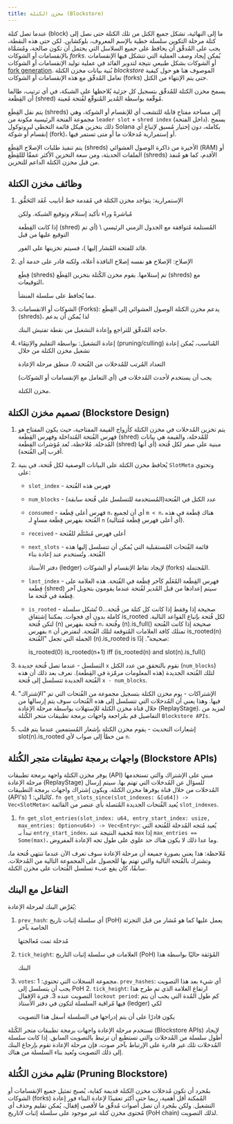 ```yaml
---
title: مخزن الكتلة (Blockstore)
---
```


عندما تصل كتلة (block) ما إلى النهائية، تشكل جميع الكتل من تلك الكتلة حتى نصل إلى كتلة مرحلة التكوين سلسلة خطية بالإسم المعروف، بلوكشاين. لكن حتى هذه النقطة، يجب على المُدقّق أن يحافظ على جميع السلاسل التي يحتمل أن تكون صالحة، ومُسَمَّاة بالإنقسامات أو الشوكات _forks_. يُمكن إيجاد وصف العملية التي تتشكل فيها الإنقسامات أو الشوكات بشكل طبيعي نتيجة لتدوير القائد في عملية توليد الإنقسامات أو الشوكات [fork generation](../cluster/fork-generation.md). بُنية بيانات مخزن الكتلة _blockstore_ الموصوف هنا هو حول كيفية تعامل المُدقّق مع هذه الإنقسامات أو الشوكات (forks) حتى يتم الإنتهاء من الكتل.

يسمح مخزن الكتلة للمُدقّق بتسجيل كل جزئية يُلاحظها على الشبكة، في أي ترتيب، طالما أن القِطَعة (shred) مُوقّعة بواسطة المُدير المُتوقّع لفُتحة مُعينة.

يتم نقل القِطَع (shreds) إلى مساحة مفتاح قابلة للتشعب أي للإنقسام أو الشوكة، وهي مجموعة الفتحة الرئيسية مكونة من `leader slot` + `shred index` \(داخل الفتحة\). يسمح ذلك بتخزين هيكل قائمة التخطي لبروتوكول Solana بكامله، دون إختيار مُسبق لإتباع أي إنقسام أو شوكة (fork)، أو إستمرارية مُدخلات ما أو متى تستمر فيها.

يتم تنفيذ طلبات الإصلاح القِطَع (shreds) الأخيرة من ذاكرة الوصول العشوائي (RAM) أو الملفات الحديثة، ومن سعة التخزين الأكثر عمقًا لللقِطَع (shreds) الأقدم، كما هو مُنفذ من قبل مخزن الكتلة الداعم للتخزين.

## وظائف مخزن الكتلة

1. الإستمرارية: يتواجد مخزن الكتلة في مُقدمة خط أنابيب عُقَد التَحَقُّق

   مُباشرةً وراء تأكيد إستلام وتوقيع الشبكة. ولكن

   إذا كانت القِطَعة (shred) المُستلمة مُتوافقة مع الجدول الزمني الرئيسي \ (أي تم التوقيع عليها من قبل

   قائد للفتحة المُشار إليها \)، فسيتم تخزينها على الفور.

2. الإصلاح: الإصلاح هو نفسه إصلاح النافذة أعلاه، ولكنه قادر على خدمة أي

   قِطَع (shreds) تم إستلامها. يقوم مخزن الكُتلة بتخزين القِطَع (shreds) مع التوقيعات،

   مما يُحافظ على سلسلة المنشأ.

3. الشوكات أو الانقسامات (Forks): يدعم مخزن الكتلة الوصول العشوائي إلى القِطَع (shreds)، لذا يُمكن أن يدعم

   حاجة المُدقّق للتراجع وإعادة التشغيل من نقطة تفتيش البنك.

4. إعادة التشغيل: بواسطة التقليم والاِنتِقَاء (pruning/culling) المُناسب، يُمكن إعادة تشغيل مخزن الكتلة من خلال

   التعداد المُرتب للمُدخلات من الفُتحة 0. منطق مرحلة الإعادة

   \(أي التعامل مع الإنقسامات أو الشوكات\) يجب أن يستخدم لأحدث المُدخلات في

   مخزن الكتلة.

## تصميم مخزن الكتلة (Blockstore Design)

1. يتم تخزين المُدخلات في مخزن الكتلة كأزواج القيمة المفتاحية، حيث يكون المفتاح هو فهرس الفُتحة المُتداخلة وفهرس القِطَعة (shred) للمُدخلة، والقيمة هي بيانات المُدخلة. مُلاحظة، تُعد مُؤشرات القِطَعة (shred) مبنية على صفر لكل فُتحة \(أي أنها أقرب إلى الفُتحة\).
2. يُحافظ مخزن الكتلة على البيانات الوصفية لكل فُتحة، في بنية `SlotMeta` وتحتوي على:

   - `slot_index` - فهرس هذه الفُتحة
   - `num_blocks` - عدد الكتل في الفُتحة\(المُستخدمة للتسلسل غلى فُتحة سابقة\)
   - `consumed` - فهرس أعلى قِطَعة `n`، أي أن لجميع `m < n`، هناك قِطَعة في هذه الفُتحة بفهرس قِطَعة مساوٍ لـ `n` \(أي أعلى فهرس قِطَعة مُتتالية\).
   - `received` - أعلى فهرس مُسْتَلَم للفُتحة
   - `next_slots` - قائمة الفُتحات المُستقبلية التي يُمكن أن تتسلسل إليها هذه الفُتحة. وتُستخدم عند إعادة بناء

     دفتر الأستاذ (ledger) لإيجاد نقاط الإنقسام أو الشوكات (forks) المُحتملة.

   - `last_index` - فهرس القِطَعة المُعَلَم كآخر قِطَعة في الفُتحة. هذه العلامة على قِطَعة (shred) سيتم إعدادها من قبل المُدير لفُتحة عندما يقومون بتحويل آخر قِطَعة في فُتحة ما.
   - `is_rooted` - صحيحة إذا وفقط إذا كانت كل كتلة من فُتحة...0 تُشكل سلسلة كاملة بدون أي فجوات. يمكننا إشتقاق is_rooted لكل فُتحة بإتباع القواعد التالية. لتكن فُتحة \(n\) فُتحة بفهرس `n`، وفُتحة \(n\).is_full\(\) صحيحة إذا كانت الفُتحة بفهرس `n` تمتلك كافة العلامات المُتوقعة لتلك الفُتحة. لنفترض أن is_rooted\(n\) الجملة التي تجعل "الفُتحة \(n\).is_rooted is صحيحة". إذًا:

     is_rooted\(0\) is_rooted\(n+1\) iff \(is_rooted\(n\) and slot\(n\).is_full\(\)

3. التسلسل - عندما تصل فُتحة جديدة `x` نقوم بالتحقق من عدد الكتل \(`num_blocks`\) لتلك الفُتحة الجديدة \(هذه المعلومات مرمّزة في القِطَعة\). نعرف بعد ذلك أن هذه الفُتحة الجديدة تتسلسل إلى فُتحة `x - num_blocks`.
4. الإشتراكات - يوم مخزن الكتلة بتسجيل مجموعة من الفُتحات التي تم "الإشتراك" فيها. وهذا يعني أن المُدخلات التي تتسلسل إلى هذه الفُتحات سوف يتم إرسالها من خلال قناة مخزن الكتلة للإستهلات بواسطة مرحلة الإعادة (ReplayStage). لمزيد من التفاصيل قم بمُراجعة واجهات برمجة تطبيقات متجر الكُتلة `Blockstore APIs`.
5. إشعارات التحديث - يقوم مخزن الكتلة بإشعار المُستمعين عندما يتم قلب slot\(n\).is_rooted من خطأ إلى صواب لأي `n`.

## واجهات برمجة تطبيقات متجر الكُتلة (Blockstore APIs)

يوفر مخزن الكتلة واجهة برمجة تطبيقات (API) مبني على الإشتراك والتي تستخدمها مرحلة الإعادة (ReplayStage) للسؤال عن المُدخلات التي تهتم بها. سيتم إرسال المُدخلات من خلال قناة يوفرها مخزن الكتلة. ويكون إشتراك واجهات برمجة التطبيقات (API's) كالتالي: 1. `fn get_slots_since(slot_indexes: &[u64]) -> Vec<SlotMeta>`: يُعيد الفُتحات الجديدة المُتصلة بأي عنصر من القائمة `slot_indexes`.

1. `fn get_slot_entries(slot_index: u64, entry_start_index: usize, max_entries: Option<u64>) -> Vec<Entry>`: يُعيد مُتجه المُدخلة للفُتحة التي تبدأ بـ `entry_start_index`، مُخفية النتيجة عند `max` إذا `max_entries == Some(max)`، وما عدا ذلك لا يكون هناك حد علوي على طول تجه الإعادة المفروض.

مُلاحظة: هذا يعني بصورة جميعة أن مرحلة الإعادة سوف تعرف الآن عندما تنتهي فُتحة ما، وتشترك بالفُتحة التالية والتي تهتم بها للحصول على المجموعة التالية من المُدخلات. سابقًا، كان يقع عبء تسلسل الفُتحات على مخزن الكتلة.

## التفاعل مع البنك

يُعَرَّض البنك لمرحلة الإعادة:

1. `prev_hash`: أي سلسلة إثبات تاريخ (PoH) يعمل عليها كما هو مُشار من قبل التجزئة الخاصة بآخر

   مُدخلة تمت مُعالجتها

2. `tick_height`: العلامات في سلسلة إثبات التاريخ (PoH) المُؤثقة حاليًا بواسطة هذا

   البنك

3. `votes`: مجموعة السجلات التي تحتوي: 1. `prev_hashes`: أي شيء بعد هذا التصويت يجب أن يتسلسل إلى PoH 2. `tick_height`: ارتفاع العلامة الذي تم طرح هذا التصويت عنده 3. فترة الإقفال `lockout period`: كم طول المُدة التي يجب أن يتم فيها مُراقبة السلسلة لتكون في دفتر الأستاذ (ledger) لكي

   يكون قادرًا على أن يتم إدراجها في السلسلة أسفل هذا التصويت

تستخدم مرحلة الإعادة واجهات برمجة تطبيقات متجر الكُتلة (Blockstore APIs) لإيجاد أطول سلسلة من المُدخلات والتي تستطيع أن ترتبط بالتصويت السابق. إذا كانت سلسلة المُدخلات تلك غير قادرة على الإرتباط بآخر صوت، فإن مرحلة الإعادة تقوم بإرجاع البنك إلى ذلك التصويت وتُعيد بناء السلسلة من هناك.

## تقليم مخزن الكُتلة (Pruning Blockstore)

بمُجرد أن تكون مُدخلات مخزن الكتلة قديمة كفاية، يُصبح تمثيل جميع الإنقسامات أو الشوكات (forks) المُمكنة أقل أهمية، ربما حتى أكثر تعقيدًا لإعادة البناء فور إعادة التشغيل. ولكن بمُجرد أن تصل أصوات مُدقّق ما لأقصى إقفال، يُمكن تقليم وحذف أي مُحتوى مخزن كتلة غير موجود على سلسلة إثبات لاتاريخ (PoH chain) لذلك التصويت.
